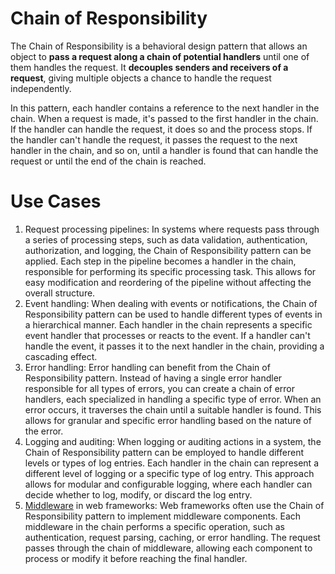 # Chain of Responsibility 

The Chain of Responsibility is a behavioral design pattern that allows an object to **pass a request along a chain of potential handlers** until one of them handles the request. It **decouples senders and receivers of a request**, giving multiple objects a chance to handle the request independently.

In this pattern, each handler contains a reference to the next handler in the chain. When a request is made, it's passed to the first handler in the chain. If the handler can handle the request, it does so and the process stops. If the handler can't handle the request, it passes the request to the next handler in the chain, and so on, until a handler is found that can handle the request or until the end of the chain is reached.

# Use Cases

1. Request processing pipelines: In systems where requests pass through a series of processing steps, such as data validation, authentication, authorization, and logging, the Chain of Responsibility pattern can be applied. Each step in the pipeline becomes a handler in the chain, responsible for performing its specific processing task. This allows for easy modification and reordering of the pipeline without affecting the overall structure.
2. Event handling: When dealing with events or notifications, the Chain of Responsibility pattern can be used to handle different types of events in a hierarchical manner. Each handler in the chain represents a specific event handler that processes or reacts to the event. If a handler can't handle the event, it passes it to the next handler in the chain, providing a cascading effect.
3. Error handling: Error handling can benefit from the Chain of Responsibility pattern. Instead of having a single error handler responsible for all types of errors, you can create a chain of error handlers, each specialized in handling a specific type of error. When an error occurs, it traverses the chain until a suitable handler is found. This allows for granular and specific error handling based on the nature of the error.
4. Logging and auditing: When logging or auditing actions in a system, the Chain of Responsibility pattern can be employed to handle different levels or types of log entries. Each handler in the chain can represent a different level of logging or a specific type of log entry. This approach allows for modular and configurable logging, where each handler can decide whether to log, modify, or discard the log entry.
5. [Middleware](./use-cases/Middleware) in web frameworks: Web frameworks often use the Chain of Responsibility pattern to implement middleware components. Each middleware in the chain performs a specific operation, such as authentication, request parsing, caching, or error handling. The request passes through the chain of middleware, allowing each component to process or modify it before reaching the final handler.
